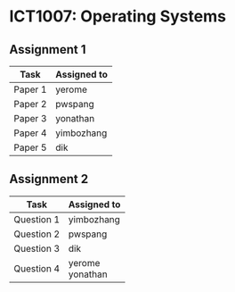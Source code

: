 # ICT1007: Operating Systems

## Assignment 1

| Task    | Assigned to |
| ------- | ----------- |
| Paper 1 | yerome      |
| Paper 2 | pwspang     |
| Paper 3 | yonathan    |
| Paper 4 | yimbozhang  |
| Paper 5 | dik         |

## Assignment 2

| Task       | Assigned to        |
| ---------- | ------------------ |
| Question 1 | yimbozhang         |
| Question 2 | pwspang            |
| Question 3 | dik                |
| Question 4 | yerome<br>yonathan |